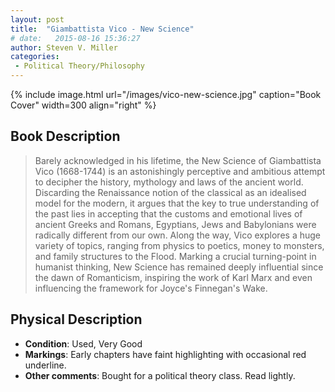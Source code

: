 ```yaml
---
layout: post
title:  "Giambattista Vico - New Science"
# date:   2015-08-16 15:36:27
author: Steven V. Miller
categories: 
 - Political Theory/Philosophy
---
```



{% include image.html url="/images/vico-new-science.jpg" caption="Book Cover" width=300 align="right" %}

## Book Description

> Barely acknowledged in his lifetime, the New Science of Giambattista Vico (1668-1744) is an astonishingly perceptive and ambitious attempt to decipher the history, mythology and laws of the ancient world. Discarding the Renaissance notion of the classical as an idealised model for the modern, it argues that the key to true understanding of the past lies in accepting that the customs and emotional lives of ancient Greeks and Romans, Egyptians, Jews and Babylonians were radically different from our own. Along the way, Vico explores a huge variety of topics, ranging from physics to poetics, money to monsters, and family structures to the Flood. Marking a crucial turning-point in humanist thinking, New Science has remained deeply influential since the dawn of Romanticism, inspiring the work of Karl Marx and even influencing the framework for Joyce's Finnegan's Wake.



## Physical Description

- **Condition**: Used, Very Good
- **Markings**: Early chapters have faint highlighting with occasional red underline.
- **Other comments**: Bought for a political theory class. Read lightly.
